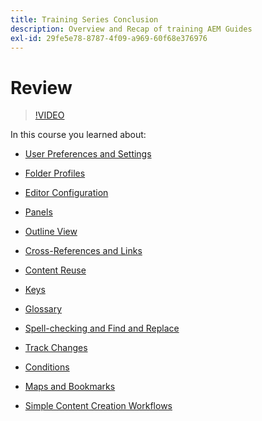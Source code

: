 ```yaml
---
title: Training Series Conclusion
description: Overview and Recap of training AEM Guides
exl-id: 29fe5e78-8787-4f09-a969-60f68e376976
---
```

# Review

>[!VIDEO](https://video.tv.adobe.com/v/342771)

In this course you learned about:

- [User Preferences and Settings](./user-settings-preferences-toolbars.md)

- [Folder Profiles](folder-profiles.md)

- [Editor Configuration](editor-configuration.md)

- [Panels](panels.md)

- [Outline View](outline-view.md)

- [Cross-References and Links](cross-references-and-links.md)

- [Content Reuse](content-reuse.md)

- [Keys](keys.md)

- [Glossary](glossary.md)

- [Spell-checking and Find and Replace](spell-check.md)

- [Track Changes](track-changes.md)

- [Conditions](conditions.md)

- [Maps and Bookmarks](maps-and-bookmaps.md)

- [Simple Content Creation Workflows](simple-content-creation-workflows.md)
